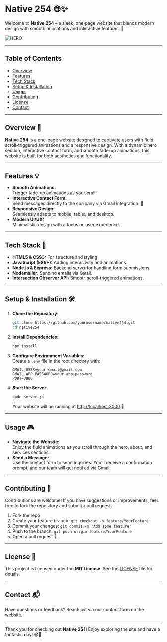 # Native 254 🌐✨

Welcome to **Native 254** – a sleek, one-page website that blends modern design with smooth animations and interactive features. 🚀

![HERO](https://github.com/user-attachments/assets/70239553-8bee-4e9a-abd0-dae7b951dd38)


---

## Table of Contents
- [Overview](#overview)
- [Features](#features)
- [Tech Stack](#tech-stack)
- [Setup & Installation](#setup--installation)
- [Usage](#usage)
- [Contributing](#contributing)
- [License](#license)
- [Contact](#contact)

---

## Overview 👀
**Native 254** is a one-page website designed to captivate users with fluid scroll-triggered animations and a responsive design. With a dynamic hero section, interactive contact form, and smooth fade-up animations, this website is built for both aesthetics and functionality.

---

## Features 💡
- **Smooth Animations:**  
  Trigger fade-up animations as you scroll!  
- **Interactive Contact Form:**  
  Send messages directly to the company via Gmail integration. 📧
- **Responsive Design:**  
  Seamlessly adapts to mobile, tablet, and desktop.
- **Modern UI/UX:**  
  Minimalistic design with a focus on user experience.

---

## Tech Stack 🔧
- **HTML5 & CSS3:** For structure and styling.
- **JavaScript (ES6+):** Adding interactivity and animations.
- **Node.js & Express:** Backend server for handling form submissions.
- **Nodemailer:** Sending emails via Gmail.
- **Intersection Observer API:** Smooth scroll-triggered animations.

---

## Setup & Installation 🛠️
1. **Clone the Repository:**
   ```bash
   git clone https://github.com/yourusername/native254.git
   cd native254
   ```

2. **Install Dependencies:**
   ```bash
   npm install
   ```

3. **Configure Environment Variables:**  
   Create a `.env` file in the root directory with:
   ```env
   GMAIL_USER=your-email@gmail.com
   GMAIL_APP_PASSWORD=your-app-password
   PORT=3000
   ```

4. **Start the Server:**
   ```bash
   node server.js
   ```
   Your website will be running at [http://localhost:3000](http://localhost:3000) 🌟

---

## Usage 🎮
- **Navigate the Website:**  
  Enjoy the fluid animations as you scroll through the hero, about, and services sections.
- **Send a Message:**  
  Use the contact form to send inquiries. You’ll receive a confirmation prompt, and our team will get notified via Gmail.

---

## Contributing 🤝
Contributions are welcome! If you have suggestions or improvements, feel free to fork the repository and submit a pull request.

1. Fork the repo
2. Create your feature branch: `git checkout -b feature/YourFeature`
3. Commit your changes: `git commit -m 'Add some feature'`
4. Push to the branch: `git push origin feature/YourFeature`
5. Open a pull request 🚀

---

## License 📄
This project is licensed under the **MIT License**. See the [LICENSE](LICENSE) file for details.

---

## Contact 📬
Have questions or feedback? Reach out via our contact form on the website.

---

Thank you for checking out **Native 254**! Enjoy exploring the site and have a fantastic day! 😎🎉
```

